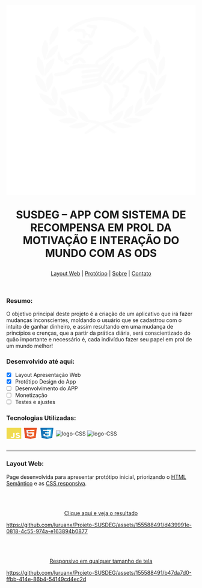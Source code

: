 
<h1 align="center">
<picture>
  <source media="(prefers-color-scheme: dark)" srcset="https://raw.githubusercontent.com/luruanx/Projeto-SUSDEG/1cdd9b7de3ede7685009e99718c946335076d9df/assets/img/logo%20susdeg%20white%20300.svg">
  <source media="(prefers-color-scheme: light)" srcset="https://raw.githubusercontent.com/luruanx/Projeto-SUSDEG/1cdd9b7de3ede7685009e99718c946335076d9df/assets/img/logo%20susdeg%20black%20300.svg">
  <img alt="Shows an illustrated sun in light mode and a moon with stars in dark mode." src="assets/img/logo susdeg white 300.svg">
</picture>
    <p>SUSDEG – APP COM SISTEMA DE RECOMPENSA EM PROL DA MOTIVAÇÃO E INTERAÇÃO DO MUNDO COM AS ODS </p>
</h1>

<p align="center"> 
    <a href="#Layout-Web">Layout Web</a> |
    <a href="#Protótipo">Protótipo</a> |
    <a href="#Sobre">Sobre</a> |
    <a href="#Contato">Contato</a>
</p>
<br>

### Resumo:
O objetivo principal deste projeto é a criação de um aplicativo que irá fazer mudanças inconscientes, moldando o usuário que se cadastrou com o intuito de ganhar dinheiro, e assim resultando em uma mudança de princípios e crenças, que a partir da prática diária, será conscientizado do quão importante e necessário é, cada indivíduo fazer seu papel em prol de um mundo melhor! 

### Desenvolvido até aqui:

- [x] Layout Apresentação Web
- [x] Protótipo Design do App
- [ ] Desenvolvimento do APP
- [ ] Monetização
- [ ] Testes e ajustes

### Tecnologias Utilizadas:
<div style="display: inline_block">
  <img align="center" alt="logo-Js" height="30" width="40" src="https://raw.githubusercontent.com/devicons/devicon/master/icons/javascript/javascript-plain.svg">
  <img align="center" alt="logo-HTML" height="30" width="40" src="https://raw.githubusercontent.com/devicons/devicon/master/icons/html5/html5-original.svg">
  <img align="center" alt="logo-CSS" height="30" width="40" src="https://raw.githubusercontent.com/devicons/devicon/master/icons/css3/css3-original.svg">
  <img align="center" alt="logo-CSS" height="30" width="40" src="https://cdn.jsdelivr.net/gh/devicons/devicon@latest/icons/figma/figma-original.svg">
  <img align="center" alt="logo-CSS" height="30" width="40" src="https://cdn.jsdelivr.net/gh/devicons/devicon@latest/icons/photoshop/photoshop-original.svg">
</div>
 <br>
 
---

### Layout Web:
Page desenvolvida para apresentar protótipo inicial, priorizando o [HTML Semântico](https://github.com/luruanx/Projeto-SUSDEG/blob/main/index.html) e as
[CSS responsiva](https://github.com/luruanx/Projeto-SUSDEG/blob/main/assets/style.css).<br>
<!-- [Clique aqui](https://luruanx.github.io/Projeto-SUSDEG/#) e veja o resultado. -->
<br>
<br>
<p align="center"> 
    <a href="https://luruanx.github.io/Projeto-SUSDEG/#">Clique aqui e veja o resultado</a>

https://github.com/luruanx/Projeto-SUSDEG/assets/155588491/d439991e-0818-4c55-974a-e163894b0877

<br>
<br>
<p align="center"> 
    <a href="https://luruanx.github.io/Projeto-SUSDEG/#">Responsivo em qualquer tamanho de tela</a>

https://github.com/luruanx/Projeto-SUSDEG/assets/155588491/b47da7d0-ffbb-414e-86b4-54149cd4ec2d



</p>




